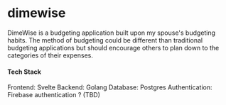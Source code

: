 # dimewise
DimeWise is a budgeting application built upon my spouse's budgeting habits. The method of budgeting could be different than traditional budgeting applications but should encourage others to plan down to the categories of their expenses.

#### Tech Stack 
Frontend: Svelte 
Backend: Golang 
Database: Postgres
Authentication: Firebase authentication ? (TBD) 